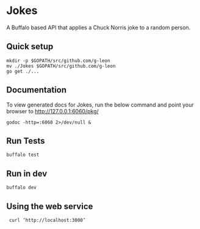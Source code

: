 # Jokes
A Buffalo based API that applies a Chuck Norris joke to a random person.

## Quick setup
    mkdir -p $GOPATH/src/github.com/g-leon
    mv ./Jokes $GOPATH/src/github.com/g-leon
    go get ./...

## Documentation

To view generated docs for Jokes, run the below command and point your browser to http://127.0.0.1:6060/pkg/

    godoc -http=:6060 2>/dev/null &

## Run Tests

    buffalo test    

## Run in dev

    buffalo dev
    
## Using the web service

     curl ‘http://localhost:3000’

    


